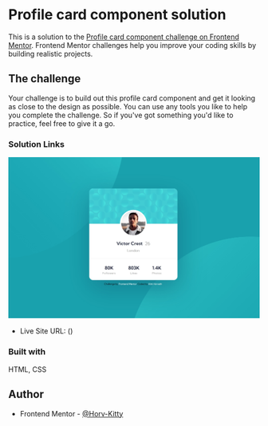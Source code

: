 # Profile card component solution

This is a solution to the [Profile card component challenge on Frontend Mentor](https://www.frontendmentor.io/challenges/profile-card-component-cfArpWshJ/hub/profile-card-component-JW-Ih__5Xk). Frontend Mentor challenges help you improve your coding skills by building realistic projects.

## The challenge

Your challenge is to build out this profile card component and get it looking as close to the design as possible.
You can use any tools you like to help you complete the challenge. So if you've got something you'd like to practice, feel free to give it a go.

### Solution Links

![](src/images/screenshot.jpg)

- Live Site URL: ()

### Built with

HTML, CSS

## Author

- Frontend Mentor - [@Horv-Kitty](https://www.frontendmentor.io/profile/Horv-Kitty)
